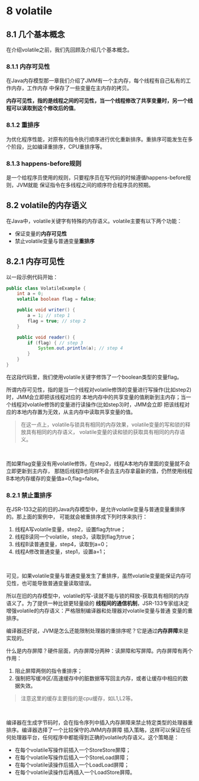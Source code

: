 # 8 volatile

## 8.1 几个基本概念

在介绍volatile之前，我们先回顾及介绍几个基本概念。

### 8.1.1 内存可见性

在Java内存模型那一章我们介绍了JMM有一个主内存，每个线程有自己私有的工作内存，工作内存
中保存了一些变量在主内存的拷贝。<br>

**内存可见性，指的是线程之间的可见性，当一个线程修改了共享变量时，另一个线程可以读取到这个修改后的值**。<br>

### 8.1.2 重排序

为优化程序性能，对原有的指令执行顺序进行优化重新排序。重排序可能发生在多个阶段，比如编译重排序，CPU重排序等。

### 8.1.3 happens-before规则

是一个给程序员使用的规则，只要程序员在写代码的时候遵循happens-before规则，JVM就能
保证指令在多线程之间的顺序符合程序员的预期。

## 8.2 volatile的内存语义

在Java中，volatile关键字有特殊的内存语义。volatile主要有以下两个功能：

- 保证变量的**内存可见性**
- 禁止volatile变量与普通变量**重排序**

## 8.2.1 内存可见性

以一段示例代码开始：

```java
public class VolatileExample {
    int a = 0;
    volatile boolean flag = false;

    public void writer() {
        a = 1; // step 1
        flag = true; // step 2
    }

    public void reader() {
        if (flag) { // step 3
            System.out.println(a); // step 4
        }
    }
}
```

在这段代码里，我们使用volatile关键字修饰了一个boolean类型的变量flag。<br>

所谓内存可见性，指的是当一个线程对volatile修饰的变量进行写操作(比如step2)时，JMM会立即把该线程对应的
本地内存中的共享变量的值刷新到主内存；当一个线程对volatile修饰的变量进行读操作(比如step3)时，JMM会立即
把该线程对应的本地内存置为无效，从主内存中读取共享变量的值。<br>

> 在这一点上，volatile与锁具有相同的内存效果，volatile变量的写和锁的释放具有相同的内存语义，
>volatile变量的读和锁的获取具有相同的内存语义。

<br>

而如果flag变量没有用volatile修饰，在step2，线程A本地内存里面的变量就不会立即更新到主内存，
那随后线程B也同样不会去主内存拿最新的值，仍然使用线程B本地内存缓存的变量值a=0,flag=false。

### 8.2.1 禁止重排序

在JSR-133之前的旧的Java内存模型中，是允许volatile变量与普通变量重排序的。那上面的案例中，
可能就会被重排序成下列时序来执行：

1. 线程A写volatile变量，step2，设置flag为true；
2. 线程B读同一个volatile，step3，读取到flag为true；
3. 线程B读普通变量，step4，读取到a=0；
4. 线程A修改普通变量，step1，设置a=1；

<br>

可见，如果volatile变量与普通变量发生了重排序，虽然volatile变量能保证内存可见性，也可能导致普通变量读取错误。<br>

所以在旧的内存模型中，volatile的写-读就不能与锁的释放-获取具有相同的内存语义了。为了提供一种比锁更轻量级的
**线程间的通信机制**，JSR-133专家组决定增强volatile的内存语义：严格限制编译器和处理器对volatile变量与普通
变量的重排序。<br>

编译器还好说，JVM是怎么还能限制处理器的重排序呢？它是通过**内存屏障**来是实现的。<br>

什么是内存屏障？硬件层面，内存屏障分两种：读屏障和写屏障。内存屏障有两个作用：

1. 阻止屏障两侧的指令重排序；
2. 强制把写缓冲区/高速缓存中的脏数据等写回主内存，或者让缓存中相应的数据失效。

> 注意这里的缓存主要指的是cpu缓存，如L1,L2等。

<br>

编译器在生成字节码时，会在指令序列中插入内存屏障来禁止特定类型的处理器重排序。编译器选择了一个比较保守的JMM内存屏障
插入策略，这样可以保证在任何处理器平台，任何程序中都能得到正确的volatile内存语义。这个策略是：

- 在每个volatile写操作前插入一个StoreStore屏障；
- 在每个volatile写操作后插入一个StoreLoad屏障；
- 在每个volatile读操作后插入一个LoadLoad屏障；
- 在每个volatile读操作后再插入一个LoadStore屏障。